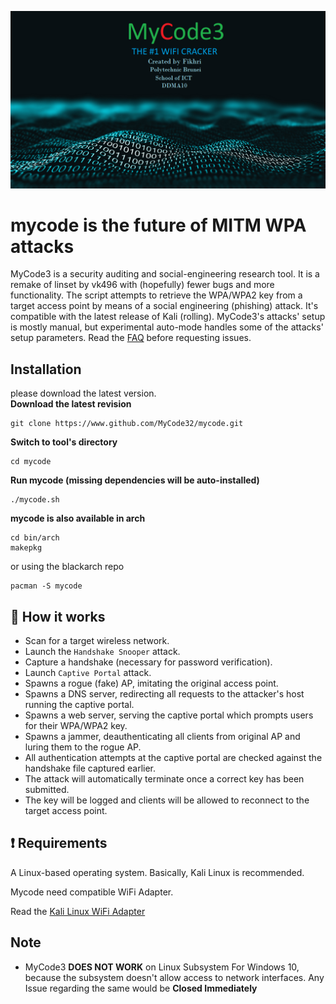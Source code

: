![Fuxion logo](https://github.com/MyCode32/mycode/blob/master/logos/logo.jpg)

# mycode is the future of MITM WPA attacks
MyCode3 is a security auditing and social-engineering research tool. It is a remake of linset by vk496 with (hopefully) fewer bugs and more functionality. The script attempts to retrieve the WPA/WPA2 key from a target access point by means of a social engineering (phishing) attack. It's compatible with the latest release of Kali (rolling). MyCode3's attacks' setup is mostly manual, but experimental auto-mode handles some of the attacks' setup parameters. Read the [FAQ](https://github.com/MyCode3Network/MyCode3/wiki/FAQ) before requesting issues.

## Installation
please download the latest version.
<br>
**Download the latest revision**
```
git clone https://www.github.com/MyCode32/mycode.git
```
**Switch to tool's directory**
```
cd mycode 
```
**Run mycode (missing dependencies will be auto-installed)**
```
./mycode.sh
```

**mycode is also available in arch** 
```
cd bin/arch
makepkg
```

or using the blackarch repo
```
pacman -S mycode
```

## :book: How it works
* Scan for a target wireless network.
* Launch the `Handshake Snooper` attack.
* Capture a handshake (necessary for password verification).
* Launch `Captive Portal` attack.
* Spawns a rogue (fake) AP, imitating the original access point.
* Spawns a DNS server, redirecting all requests to the attacker's host running the captive portal.
* Spawns a web server, serving the captive portal which prompts users for their WPA/WPA2 key.
* Spawns a jammer, deauthenticating all clients from original AP and luring them to the rogue AP.
* All authentication attempts at the captive portal are checked against the handshake file captured earlier.
* The attack will automatically terminate once a correct key has been submitted.
* The key will be logged and clients will be allowed to reconnect to the target access point.

## :heavy_exclamation_mark: Requirements

A Linux-based operating system. Basically, Kali Linux is recommended.

Mycode need compatible WiFi Adapter.

Read the [Kali Linux WiFi Adapter](https://hackersgrid.com/2020/02/wifi-adapter-for-kali-linux.html)

## Note
* MyCode3 **DOES NOT WORK** on Linux Subsystem For Windows 10, because the subsystem doesn't allow access to network interfaces. Any Issue regarding the same would be **Closed Immediately**

